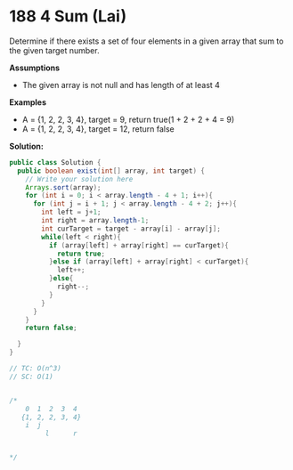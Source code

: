 # 188 4 Sum (Lai)

Determine if there exists a set of four elements in a given array that sum to the given target number.

**Assumptions**

- The given array is not null and has length of at least 4

**Examples**

- A = {1, 2, 2, 3, 4}, target = 9, return true(1 + 2 + 2 + 4 = 9)
- A = {1, 2, 2, 3, 4}, target = 12, return false



**Solution:**

```java
public class Solution {
  public boolean exist(int[] array, int target) {
    // Write your solution here
    Arrays.sort(array);
    for (int i = 0; i < array.length - 4 + 1; i++){
      for (int j = i + 1; j < array.length - 4 + 2; j++){
        int left = j+1;
        int right = array.length-1;
        int curTarget = target - array[i] - array[j];
        while(left < right){
          if (array[left] + array[right] == curTarget){
            return true;
          }else if (array[left] + array[right] < curTarget){
            left++;
          }else{
            right--;
          }
        }
      }
    }
    return false;

  }
}

// TC: O(n^3)
// SC: O(1)


/*
    0  1  2  3  4
   {1, 2, 2, 3, 4}
    i  j
         l      r


*/
```

